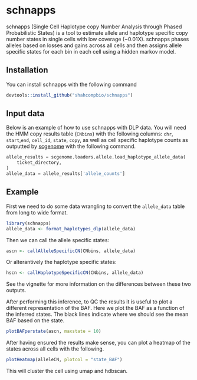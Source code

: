 
# schnapps

schnapps (Single Cell Haplotype copy Number Analysis through Phased Probabilistic States) is a tool to estimate allele and haplotype specific copy number states in single cells with low coverage (~0.01X). schnapps phases alleles based on losses and gains across all cells and then assigns allele specific states for each bin in each cell using a hidden markov model. 

## Installation

You can install schnapps with the following command 

``` r
devtools::install_github("shahcompbio/schnapps")
```

## Input data

Below is an example of how to use schnapps with DLP data. You will need the HMM copy results table (`CNbins`) with the following columns: `chr`, `start`,`end`, `cell_id`, `state`, `copy`, as well as cell specific haplotype counts as outputted by [scgenome](https://github.com/shahcompbio/scgenome) with the following command.

```py
allele_results = scgenome.loaders.allele.load_haplotype_allele_data(
    ticket_directory,
)
allele_data = allele_results['allele_counts']
```

## Example

First we need to do some data wrangling to convert the `allele_data` table from long to wide format.
``` r
library(schnapps)
allele_data <- format_haplotypes_dlp(allele_data)
```

Then we can call the allele specific states:
```r
ascn <- callAlleleSpecificCN(CNbins, allele_data)
```

Or alterantively the haplotype specific states:
```r
hscn <- callHaplotypeSpecificCN(CNbins, allele_data)
```

See the vignette for more information on the differences between these two outputs.

After performing this inference, to QC the results it is useful to plot a different representation of the BAF. Here we plot the BAF as a function of the inferred states. The black lines indicate where we should see the mean BAF based on the state.
``` r
plotBAFperstate(ascn, maxstate = 10)
```

After having ensured the results make sense, you can plot a heatmap of the states across all cells with the following.
```r
plotHeatmap(alleleCN, plotcol = "state_BAF")
```
This will cluster the cell using umap and hdbscan.




